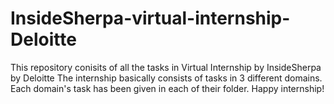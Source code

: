 # InsideSherpa-virtual-internship-Deloitte
This repository conisits of all the tasks in Virtual Internship by InsideSherpa by Deloitte
The internship basically consists of tasks in 3 different domains. Each domain's task has been given in each of their folder. 
Happy internship!

